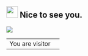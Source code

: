 <h2><img src="https://emojis.slackmojis.com/emojis/images/1495224255/2288/christmas_parrot.gif?1495224255" width="30"/> Nice to see you.</h2>

<p>
  <img src="https://github-readme-stats.vercel.app/api?username=liujiakang199u&bg_color=45,E76544,8F4E92&title_color=FFFFFF&text_color=FFFFFF&icon_color=FFFFFF&show_icons=true&hide_border=true">
</p>

<table>
  <tr>
    <td>You are visitor</td>
    <td><img src="https://profile-counter.glitch.me/liujiakang199/count.svg" alt="" /></td>
  </tr>
</table>
